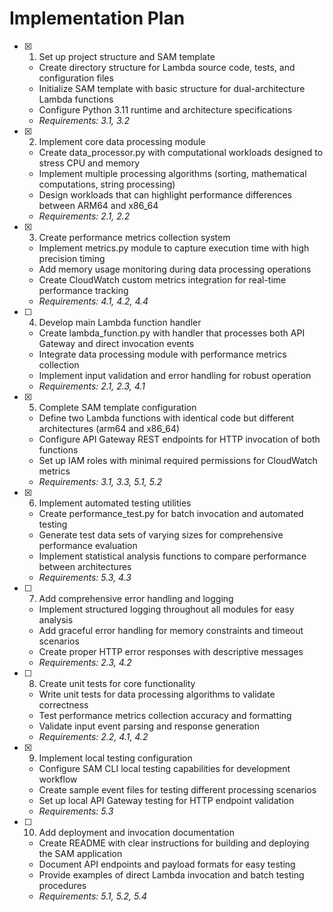 # Implementation Plan

- [x] 1. Set up project structure and SAM template
  - Create directory structure for Lambda source code, tests, and configuration files
  - Initialize SAM template with basic structure for dual-architecture Lambda functions
  - Configure Python 3.11 runtime and architecture specifications
  - _Requirements: 3.1, 3.2_

- [x] 2. Implement core data processing module
  - Create data_processor.py with computational workloads designed to stress CPU and memory
  - Implement multiple processing algorithms (sorting, mathematical computations, string processing)
  - Design workloads that can highlight performance differences between ARM64 and x86_64
  - _Requirements: 2.1, 2.2_

- [x] 3. Create performance metrics collection system
  - Implement metrics.py module to capture execution time with high precision timing
  - Add memory usage monitoring during data processing operations
  - Create CloudWatch custom metrics integration for real-time performance tracking
  - _Requirements: 4.1, 4.2, 4.4_

- [ ] 4. Develop main Lambda function handler
  - Create lambda_function.py with handler that processes both API Gateway and direct invocation events
  - Integrate data processing module with performance metrics collection
  - Implement input validation and error handling for robust operation
  - _Requirements: 2.1, 2.3, 4.1_

- [x] 5. Complete SAM template configuration
  - Define two Lambda functions with identical code but different architectures (arm64 and x86_64)
  - Configure API Gateway REST endpoints for HTTP invocation of both functions
  - Set up IAM roles with minimal required permissions for CloudWatch metrics
  - _Requirements: 3.1, 3.3, 5.1, 5.2_

- [x] 6. Implement automated testing utilities
  - Create performance_test.py for batch invocation and automated testing
  - Generate test data sets of varying sizes for comprehensive performance evaluation
  - Implement statistical analysis functions to compare performance between architectures
  - _Requirements: 5.3, 4.3_

- [ ] 7. Add comprehensive error handling and logging
  - Implement structured logging throughout all modules for easy analysis
  - Add graceful error handling for memory constraints and timeout scenarios
  - Create proper HTTP error responses with descriptive messages
  - _Requirements: 2.3, 4.2_

- [ ] 8. Create unit tests for core functionality
  - Write unit tests for data processing algorithms to validate correctness
  - Test performance metrics collection accuracy and formatting
  - Validate input event parsing and response generation
  - _Requirements: 2.2, 4.1, 4.2_

- [x] 9. Implement local testing configuration
  - Configure SAM CLI local testing capabilities for development workflow
  - Create sample event files for testing different processing scenarios
  - Set up local API Gateway testing for HTTP endpoint validation
  - _Requirements: 5.3_

- [ ] 10. Add deployment and invocation documentation
  - Create README with clear instructions for building and deploying the SAM application
  - Document API endpoints and payload formats for easy testing
  - Provide examples of direct Lambda invocation and batch testing procedures
  - _Requirements: 5.1, 5.2, 5.4_
